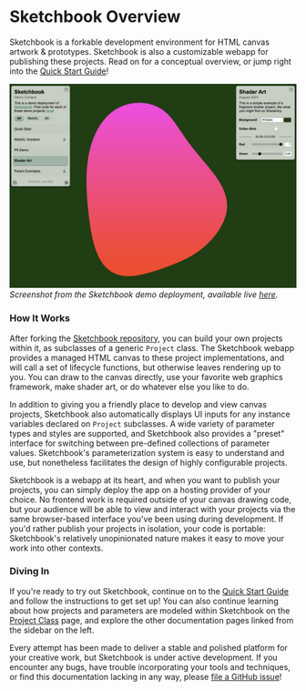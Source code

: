 # Sketchbook Overview

Sketchbook is a forkable development environment for HTML canvas artwork & prototypes. Sketchbook is also a customizable webapp for publishing these projects. Read on for a conceptual overview, or jump right into the [Quick Start Guide](quick-start.md)!

![Sketchbook](media/full-layout.png)
_Screenshot from the Sketchbook demo deployment, available live [here](https://demo.skbk.cc)._

### How It Works

After forking the [Sketchbook repository](https://github.com/flatpickles), you can build your own projects within it, as subclasses of a generic `Project` class. The Sketchbook webapp provides a managed HTML canvas to these project implementations, and will call a set of lifecycle functions, but otherwise leaves rendering up to you. You can draw to the canvas directly, use your favorite web graphics framework, make shader art, or do whatever else you like to do.

In addition to giving you a friendly place to develop and view canvas projects, Sketchbook also automatically displays UI inputs for any instance variables declared on `Project` subclasses. A wide variety of parameter types and styles are supported, and Sketchbook also provides a "preset" interface for switching between pre-defined collections of parameter values. Sketchbook's parameterization system is easy to understand and use, but nonetheless facilitates the design of highly configurable projects.

Sketchbook is a webapp at its heart, and when you want to publish your projects, you can simply deploy the app on a hosting provider of your choice. No frontend work is required outside of your canvas drawing code, but your audience will be able to view and interact with your projects via the same browser-based interface you've been using during development. If you'd rather publish your projects in isolation, your code is portable: Sketchbook's relatively unopinionated nature makes it easy to move your work into other contexts.

### Diving In

If you're ready to try out Sketchbook, continue on to the [Quick Start Guide](quick-start.md) and follow the instructions to get set up! You can also continue learning about how projects and parameters are modeled within Sketchbook on the [Project Class](project.md) page, and explore the other documentation pages linked from the sidebar on the left.

Every attempt has been made to deliver a stable and polished platform for your creative work, but Sketchbook is under active development. If you encounter any bugs, have trouble incorporating your tools and techniques, or find this documentation lacking in any way, please [file a GitHub issue](https://github.com/flatpickles/sketchbook/issues/new)!
